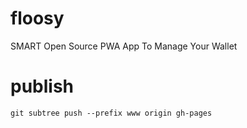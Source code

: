 # floosy
SMART Open Source PWA App To Manage Your Wallet


# publish
```git subtree push --prefix www origin gh-pages```
